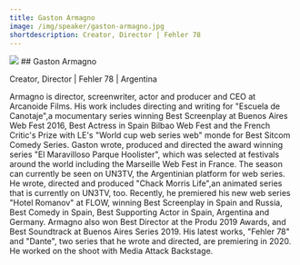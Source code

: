 ```yaml
---
title: Gaston Armagno
image: /img/speaker/gaston-armagno.jpg
shortdescription: Creator, Director | Fehler 78
---
```

<img src="/img/speaker/gaston-armagno.jpg">
## Gaston Armagno 

Creator, Director | Fehler 78 | Argentina

Armagno is director, screenwriter, actor and producer and CEO at Arcanoide Films. His work includes directing and writing for "Escuela de Canotaje",a mocumentary series winning Best Screenplay at Buenos Aires Web Fest 2016, Best Actress in Spain Bilbao Web Fest and the French Critic's Prize with LE's "World cup web series web" monde  for Best Sitcom Comedy Series. Gaston wrote, produced and directed the award winning series "El Maravilloso Parque Hoolister", which was selected at festivals around the world including the Marseille Web Fest in France. The season can currently be seen on UN3TV, the Argentinian platform for web series. He wrote, directed and produced "Chack Morris Life",an animated series that is currently on UN3TV, too. Recently, he premiered his new web series "Hotel Romanov" at FLOW, winning Best Screenplay in Spain and Russia, Best Comedy in Spain, Best Supporting Actor in Spain, Argentina and Germany. Armagno also won Best Director at the Produ 2019 Awards, and Best Soundtrack at Buenos Aires Series 2019. His latest works, "Fehler 78" and "Dante", two series that he wrote and directed, are premiering in 2020. He worked on the shoot with Media Attack Backstage.
